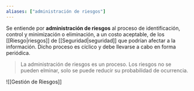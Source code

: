 ```yaml
---
aliases: ["administración de riesgos"]
---
```

Se entiende por **administración de riesgos** al proceso de identificación, control y minimización o eliminación, a un costo aceptable, de los [[Riesgo|riesgos]] de [[Seguridad|seguridad]] que podrían afectar a la información. Dicho proceso es cíclico y debe llevarse a cabo en forma periódica.

> La administración de riesgos es un proceso. Los riesgos no se pueden elminar, solo se puede reducir su probabilidad de ocurrencia.


![[Gestión de Riesgos]]